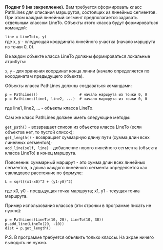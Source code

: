 **Подвиг 9 (на закрепление).** Вам требуется сформировать класс PathLines для описания маршрутов, состоящих из линейных
сегментов. При этом каждый линейный сегмент предполагается задавать отдельным классом LineTo.
Объекты этого класса будут формироваться командой:

`line = LineTo(x, y)` \
где x, y - следующая координата линейного участка (начало маршрута из точки 0, 0).

В каждом объекте класса LineTo должны формироваться локальные атрибуты:

`x`, `y` - для хранения координат конца линии (начало определяется по координатам предыдущего объекта).

Объекты класса PathLines должны создаваться командами:

`p = PathLines()                   # начало маршрута из точки 0, 0` \
`p = PathLines(line1, line2, ...)  # начало маршрута из точки 0, 0` 

где line1, line2, ... - объекты класса LineTo.

Сам же класс PathLines должен иметь следующие методы:

`get_path()` - возвращает список из объектов класса LineTo (если объектов нет, то пустой список); \
`get_length()` - возвращает суммарную длину пути (сумма длин всех линейных сегментов); \
`add_line(self, line)` - добавление нового линейного сегмента (объекта класса LineTo) в конец маршрута.

Пояснение: суммарный маршрут - это сумма длин всех линейных сегментов, а длина каждого линейного сегмента определяется 
как евклидовое расстояние по формуле:

`L = sqrt((x1-x0)^2 + (y1-y0)^2)`

где x0, y0 - предыдущая точка маршрута; x1, y1 - текущая точка маршрута.

Пример использования классов (эти строчки в программе писать не нужно):

`p = PathLines(LineTo(10, 20), LineTo(10, 30))` \
`p.add_line(LineTo(20, -10))` \
`dist = p.get_length()` 

P.S. В программе требуется объявить только классы. На экран ничего выводить не нужно. 